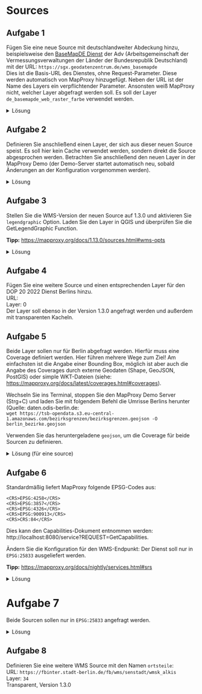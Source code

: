 # Sources

## Aufgabe 1
Fügen Sie eine neue Source mit deutschlandweiter Abdeckung hinzu, beispielsweise den [BaseMapDE Dienst](https://basemap.de/web_raster/) der Adv (Arbeitsgemeinschaft der Vermessungsverwaltungen der Länder der Bundesrepublik Deutschland) mit der URL: `https://sgx.geodatenzentrum.de/wms_basemapde`  
Dies ist die Basis-URL des Dienstes, ohne Request-Parameter. Diese werden automatisch von MapProxy hinzugefügt. Neben der URL ist der Name des Layers ein verpflichtender Parameter. Ansonsten weiß MapProxy nicht, welcher Layer abgefragt werden soll. Es soll der Layer `de_basemapde_web_raster_farbe` verwendet werden.

<details><summary>Lösung</summary>
<p>

```yaml
sources:
  basemap_de_source:
    type: wms
    req:
      url: https://sgx.geodatenzentrum.de/wms_basemapde
      layers: de_basemapde_web_raster_farbe
```
</p>
</details>

## Aufgabe 2
Definieren Sie anschließend einen Layer, der sich aus dieser neuen Source speist. Es soll hier kein Cache verwendet werden, sondern direkt die Source abgesprochen werden. Betrachten Sie anschließend den neuen Layer in der MapProxy Demo (der Demo-Server startet automatisch neu, sobald Änderungen an der Konfiguration vorgenommen werden).

<details><summary>Lösung</summary>
<p>

```yaml
layers:
  - name: basemap_de
    title: Basemap DE
    sources: [basemap_de_source]
```
</p>
</details>

## Aufgabe 3
Stellen Sie die WMS-Version der neuen Source auf 1.3.0 und aktivieren Sie `legendgraphic` Option. Laden Sie den Layer in QGIS und überprüfen Sie die GetLegendGraphic Function.

**Tipp:** https://mapproxy.org/docs/1.13.0/sources.html#wms-opts

<details><summary>Lösung</summary>
<p>

```yaml
  basemap_de_source:
    type: wms
    req:
      url: https://sgx.geodatenzentrum.de/wms_basemapde
      layers: de_basemapde_web_raster_farbe
    wms_opts:
      version: 1.3.0
      legendgraphic: true
```
</p>
</details>

## Aufgabe 4
Fügen Sie eine weitere Source und einen entsprechenden Layer für den DOP 20 2022 Dienst Berlins hinzu.  
URL:  
Layer: 0  
Der Layer soll ebenso in der Version 1.3.0 angefragt werden und außerdem mit transparenten Kacheln.

## Aufgabe 5
Beide Layer sollen nur für Berlin abgefragt werden. Hierfür muss eine Coverage definiert werden.
Hier führen mehrere Wege zum Ziel! Am einfachsten ist die Angabe einer Bounding Box, möglich ist aber auch die Angabe des Coverages durch externe Geodaten (Shape, GeoJSON, PostGIS) oder simple WKT-Dateien (siehe: https://mapproxy.org/docs/latest/coverages.html#coverages).  

Wechseln Sie ins Terminal, stoppen Sie den MapProxy Demo Server (Strg+C) und laden Sie mit folgendem Befehl die Umrisse Berlins herunter (Quelle: daten.odis-berlin.de:  
`wget https://tsb-opendata.s3.eu-central-1.amazonaws.com/bezirksgrenzen/bezirksgrenzen.geojson -O berlin_bezirke.geojson`

Verwenden Sie das heruntergeladene `geojson`, um die Coverage für beide Sourcen zu definieren.

<details><summary>Lösung (für eine source)</summary>
<p>

```yaml
  dop20_source:
    type: wms
    req:
      url: https://fbinter.stadt-berlin.de/fb/wms/senstadt/k_luftbild2022_true_rgbi
      layers: 0
      transparent: true
    wms_opts:
      version: 1.3.0
    coverage:
      datasource: ./berlin_bezirke.json
      srs: EPSG:4326
```
</p>
</details>

## Aufgabe 6
Standardmäßig liefert MapProxy folgende EPSG-Codes aus:
```
<CRS>EPSG:4258</CRS>
<CRS>EPSG:3857</CRS>
<CRS>EPSG:4326</CRS>
<CRS>EPSG:900913</CRS>
<CRS>CRS:84</CRS>
```
Dies kann den Capabilities-Dokument entnommen werden: http://localhost:8080/service?REQUEST=GetCapabilities.

Ändern Sie die Konfiguration für den WMS-Endpunkt: Der Dienst soll nur in `EPSG:25833` ausgeliefert werden.

**Tipp:** https://mapproxy.org/docs/nightly/services.html#srs

<details><summary>Lösung</summary>
<p>

```yaml
services:
  demo:
  wms:
    srs: ['EPSG:25833']
    md:
      title: MapProxy WMS Proxy
      abstract: This is a minimal MapProxy example.
```
</p>
</details>

# Aufgabe 7
Beide Sourcen sollen nur in `EPSG:25833` angefragt werden.

<details><summary>Lösung</summary>
<p>

```yaml
sources:
  basemap_de_source:
    type: wms
    req:
      url: https://sgx.geodatenzentrum.de/wms_basemapde
      layers: de_basemapde_web_raster_farbe
    supported_srs: ['EPSG:25833']
    wms_opts:
      version: 1.3.0
      legendgraphic: true
    coverage:
      datasource: ./berlin_bezirke.json
      srs: EPSG:4326
```
</p>
</details>

## Aufgabe 8
Definieren Sie eine weitere WMS Source mit den Namen `ortsteile`:  
URL: `https://fbinter.stadt-berlin.de/fb/wms/senstadt/wmsk_alkis`   
Layer: `34`  
Transparent, Version 1.3.0
